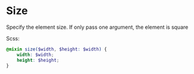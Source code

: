 # Size
Specify the element size. If only pass one argument, the element is square

Scss:
```scss
@mixin size($width, $height: $width) {
	width: $width;
	height: $height;
}
```

